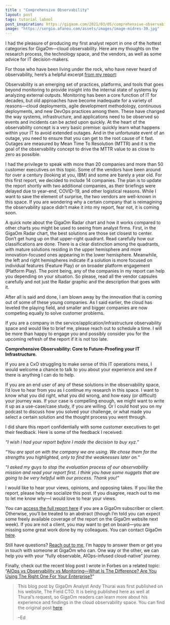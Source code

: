 ```yaml
---
title : "Comprehensive Observability"
layout: post
tags: tutorial labnol
post_inspiration: https://gigaom.com/2021/03/05/comprehensive-observability/
image: "https://sergio.afanou.com/assets/images/image-midres-39.jpg"
---
```


<p>I had the pleasure of producing my first analyst report in one of the hottest categories for GigaOm—cloud observability. Here are my thoughts on the research process, the technology space, and the vendors, as well as some advice for IT decision-makers.</p>
<p>For those who have been living under the rock, who have never heard of observability, here’s a helpful excerpt <a href="https://gigaom.com/report/gigaom-radar-for-cloud-observability/" target="_blank" rel="noopener">from my report</a>:</p>
<p>Observability is an emerging set of practices, platforms, and tools that goes beyond monitoring to provide insight into the internal state of systems by analyzing external outputs. Monitoring has been a core function of IT for decades, but old approaches have become inadequate for a variety of reasons—cloud deployments, agile development methodology, continuous deployments, and new DevOps practices among them. These have changed the way systems, infrastructure, and applications need to be observed so events and incidents can be acted upon quickly. At the heart of the observability concept is a very basic premise: quickly learn what happens within your IT to avoid extended outages. And in the unfortunate event of an outage, you need to ensure that you can get to the root cause of it fast. Outages are measured by Mean Time To Resolution (MTTR) and it is the goal of the observability concept to drive the MTTR value to as close to zero as possible.</p>
<p>I had the privilege to speak with more than 20 companies and more than 50 customer executives on this topic. Some of the vendors have been around for over a century (looking at you, IBM) and some are barely a year old. For this first report, we decided to include 14 companies. The plan is to update the report shortly with two additional companies, as their briefings were delayed due to year-end, COVID-19, and other logistical reasons. While I want to save the element of surprise, the two vendors are well-known in this space. If you are wondering why a certain company that is reimagining the observability space didn’t make it into my report, fear not, it is coming soon.</p>
<p>A quick note about the GigaOm Radar chart and how it works compared to other charts you might be used to seeing from analyst firms. First, in the GigaOm Radar chart, the best solutions are those set closest to center. Don’t get hung up on that upper-right quadrant. Read carefully how our classifications are done. There is a clear distinction among the quadrants, with mature solutions residing in the upper hemisphere and more innovation-focused ones appearing in the lower hemisphere. Meanwhile, the left and right hemispheres indicate if a solution is more focused on individual features (Feature Play) or on broader platform engagement (Platform Play). The point being, any of the companies in my report can help you depending on your situation. So please, read all the vendor capsules carefully and not just the Radar graphic and the description that goes with it.</p>
<p>After all is said and done, I am blown away by the innovation that is coming out of some of these young companies. As I said earlier, the cloud has leveled the playing field, and smaller and bigger companies are now competing equally to solve customer problems.</p>
<p>If you are a company in the service/application/infrastructure observability space and would like to brief me, please reach out to schedule a time. I will be more than happy to engage you and possibly consider you for the upcoming refresh of the report if it is not too late.</p>
<p><strong>Comprehensive Observability: Core to Future-Proofing your IT Infrastructure.</strong></p>
<p>If you are a CxO struggling to make sense of this IT operations mess, I would welcome a chance to talk to you about your experience and see if there is anything I can do to help.</p>
<p>If you are an end user of any of these solutions in the observability space, I’d love to hear from you as I continue my research in this space. I want to know what you did right, what you did wrong, and how easy (or difficult) your journey was. If your case is compelling enough, we might want to write it up as a use-case/case study, if you are willing. Or I could host you on my podcast to discuss how you solved your challenge, or what made you select a certain solution and the thought process you went through.</p>
<p>I did share this report confidentially with some customer executives to get their feedback. Here is some of the feedback I received:</p>
<p><em>“I wish I had your report before I made the decision to buy xyz.”</em></p>
<p><em>“You are spot on with the company we are using. We chose them for the strengths you highlighted, only to find the weaknesses later on.”</em></p>
<p><em>“I asked my guys to stop the evaluation process of our observability mission and read your report first. I think you have some nuggets that are going to be very helpful with our process. Thank you!”</em></p>
<p>I would like to hear your views, opinions, and opposing takes. If you like the report, please help me socialize this post. If you disagree, reach out to me to let me know why—I would love to hear your views.</p>
<p>You can <a href="https://gigaom.com/report/gigaom-radar-for-cloud-observability/" target="_blank" rel="noopener">access the full report here</a> if you are a GigaOm subscriber or client. Otherwise, you’ll be treated to an abstract (though I’m told you can expect some freely available coverage of the report on the GigaOm website next week). If you are not a client, you may want to get on board—you are missing some great work done by my colleagues. You can contact GigaOm<a href="mailto:sales@gigaom.com" target="_blank" rel="noopener"> here</a>.</p>
<p>Still have questions? <a href="mailto:info@thefieldcto.com">Reach out to me</a>, I’m happy to answer them or get you in touch with someone at GigaOm who can. One way or the other, we can help you with your “fully observable, AIOps-infused cloud-native” journey.</p>
<p>Finally, check out the recent blog post I wrote in Forbes on a related topic: “<a href="https://thefieldcto.com/aiops-vs-observability-vs-monitoring-what-is-the-difference-are-you-using-the-right-one-for-your-enterprise/" target="_blank" rel="noopener">AIOps vs Observability vs Monitoring—What Is The Difference? Are You Using The Right One For Your Enterprise?</a>”</p>
<blockquote><p>This blog post by GigaOm Analyst Andy Thurai was first published on his website, The Field CTO. It is being published here as well at Thurai’s request, so GigaOm readers can learn more about his experience and findings in the cloud observability space. You can find the original post <a href="https://thefieldcto.com/comprehensive-observability-is-core-to-future-proofing-your-it-infrastructure/" target="_blank" rel="noopener">here</a>.</p>
<p>&#8211;Ed</p></blockquote>
